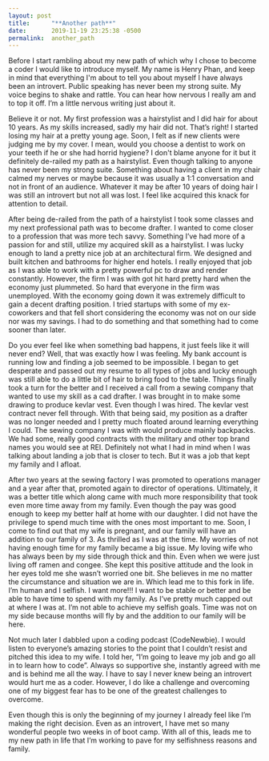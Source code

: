 ```yaml
---
layout: post
title:      "**Another path**"
date:       2019-11-19 23:25:38 -0500
permalink:  another_path
---
```



Before I start rambling about my new path of which why I chose to become a coder I would like to introduce myself.  My name is Henry Phan, and keep in mind that everything I'm about to tell you about myself I have always been an introvert.  Public speaking has never been my strong suite.  My voice begins to shake and rattle.  You can hear how nervous I really am and to top it off.  I’m a little nervous writing just about it.

Believe it or not.  My first profession was a hairstylist and I did hair for about 10 years.  As my skills increased, sadly my hair did not.  That’s right!  I started losing my hair at a pretty young age.  Soon, I felt as if new clients were judging me by my cover.  I mean, would you choose a dentist to work on your teeth if he or she had horrid hygiene?  I don't blame anyone for it but it definitely de-railed my path as a hairstylist.  Even though talking to anyone has never been my strong suite.  Something about having a client in my chair calmed my nerves or maybe because it was usually a 1:1 conversation and not in front of an audience.  Whatever it may be after 10 years of doing hair I was still an introvert but not all was lost.  I feel like acquired this knack for attention to detail.  

After being de-railed from the path of a hairstylist I took some classes and my next professional path was to become drafter.  I wanted to come closer to a profession that was more tech savvy.  Something I’ve had more of a passion for and still, utilize my acquired skill as a hairstylist.  I was lucky enough to land a pretty nice job at an architectural firm.  We designed and built kitchen and bathrooms for higher end hotels.  I really enjoyed that job as I was able to work with a pretty powerful pc to draw and render constantly.  However, the firm I was with got hit hard pretty hard when the economy just plummeted.  So hard that everyone in the firm was unemployed.  With the economy going down it was extremely difficult to gain a decent drafting position.  I tried startups with some of my ex-coworkers and that fell short considering the economy was not on our side nor was my savings.  I had to do something and that something had to come sooner than later.  

Do you ever feel like when something bad happens, it just feels like it will never end?  Well, that was exactly how I was feeling.  My bank account is running low and finding a job seemed to be impossible.  I began to get desperate and passed out my resume to all types of jobs and lucky enough was still able to do a little bit of hair to bring food to the table.  Things finally took a turn for the better and I received a call from a sewing company that wanted to use my skill as a cad drafter.  I was brought in to make some drawing to produce kevlar vest.  Even though I was hired.  The kevlar vest contract never fell through.  With that being said, my position as a drafter was no longer needed and I pretty much floated around learning everything I could.  The sewing company I was with would produce mainly backpacks.  We had some, really good contracts with the military and other top brand names you would see at REI.  Definitely not what I had in mind when I was talking about landing a job that is closer to tech.  But it was a job that kept my family and I afloat.  

After two years at the sewing factory I was promoted to operations manager and a year after that, promoted again to director of operations.  Ultimately, it was a better title which along came with much more responsibility that took even more time away from my family.  Even though the pay was good enough to keep my better half at home with our daughter.  I did not have the privilege to spend much time with the ones most important to me.  Soon, I come to find out that my wife is pregnant, and our family will have an addition to our family of 3.  As thrilled as I was at the time.  My worries of not having enough time for my family became a big issue.  My loving wife who has always been by my side through thick and thin. Even when we were just living off ramen and congee.  She kept this positive attitude and the look in her eyes told me she wasn’t worried one bit.  She believes in me no matter the circumstance and situation we are in.  Which lead me to this fork in life.  I’m human and I selfish.  I want more!!! I want to be stable or better and be able to have time to spend with my family.  As I’ve pretty much capped out at where I was at. I’m not able to achieve my selfish goals.  Time was not on my side because months will fly by and the addition to our family will be here. 

Not much later I dabbled upon a coding podcast (CodeNewbie).  I would listen to everyone’s amazing stories to the point that I couldn’t resist and pitched this idea to my wife.   I told her, “I’m going to leave my job and go all in to learn how to code”.  Always so supportive she, instantly agreed with me and is behind me all the way.  I have to say I never knew being an introvert would hurt me as a coder.  However, I do like a challenge and overcoming one of my biggest fear has to be one of the greatest challenges to overcome.  

Even though this is only the beginning of my journey I already feel like I’m making the right decision.  Even as an introvert, I have met so many wonderful people two weeks in of boot camp.  With all of this, leads me to my new path in life that I’m working to pave for my selfishness reasons and family.

